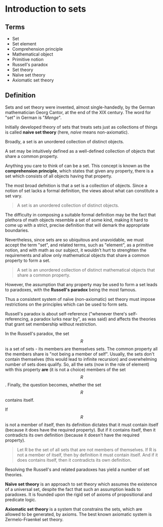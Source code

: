 # Introduction to sets

## Terms
- Set
- Set element
- Comprehension principle
- Mathematical object
- Primitive notion
- Russell's paradox
- Set theory
- Naïve set theory
- Axiomatic set theory


## Definition
Sets and set theory were invented, almost single-handedly, by the German mathematician Georg Cantor, at the end of the XIX century. The word for "set" in German is "_Menge_".

Initially developed theory of sets that treats sets just as collections of things is called **naive set theory** (here, _naive_ means non-axiomatic).

Broadly, a set is an unordered collection of distinct objects.

A set may be intuitively defined as a well-defined collection of objects that share a common property.

Anything you care to think of can be a set. This concept is known as the **comprehension principle**, which states that given any property, there is a set which consists of all objects having that property.

The most broad defnition is that a set is a collection of objects. Since a notion of set lacks a formal definition, the views about what can constitute a set vary.

> A set is an unordered collection of distinct objects.

The difficulty in composing a suitable formal definition may be the fact that plethora of math objects resemble a set of some kind, making it hard to come up with a strict, precise definition that will demark the appropriate boundaries.

Nevertheless, since sets are so ubiquitous and unavoidable, we must accept the term "set", and related terms, such as "element", as a primitive notion, and with math as our subject, it wouldn't hurt to strenghten the requirements and allow only mathematical objects that share a common property to form a set.

> A set is an unordered collection of distinct mathematical objects that share a common property.

However, the assumption that any property may be used to form a set leads to paradoxes, with the **Russell's paradox** being the most famous.

Thus a consistent system of naïve (non-axiomatic) set theory must impose restrictions on the principles which can be used to form sets.

Russell's paradox is about self-reference ("whenever there's self-referencing, a paradox lurks near by", as was said) and affects the theories that grant set membership without restriction.

In the Russell's paradox, the set $$R$$ is a set of sets - its members are themselves sets. The common property all the members share is "not being a member of self". Usually, the sets don't contain themselves (this would lead to infinite recursion) and overwhelming number of sets does qualify. So, all the sets (now in the role of element) with this property **are** (it is not a choice) members of the set $$R$$. Finally, the question becomes, whether the set $$R$$ contains itself.

If $$R$$ is not a member of itself, then its definition dictates that it must contain itself (because it does have the required property). But if it contains itself, then it contradicts its own definition (because it doesn't have the required property).

> Let R be the set of all sets that are not members of themselves. If R is not a member of itself, then by definition it must contain itself. And if it does contains itself, then it contradicts its own definition.

Resolving the Russell's and related paradoxes has yield a number of set theories.

**Naïve set theory** is an approach to set theory which assumes the existence of a universal set, despite the fact that such an assumption leads to paradoxes. It is founded upon the rigid set of axioms of propositional and predicate logic.

**Axiomatic set theory** is a system that constrains the sets, which are allowed to be generated, by axioms. The best known axiomatic system is Zermelo-Fraenkel set theory.
